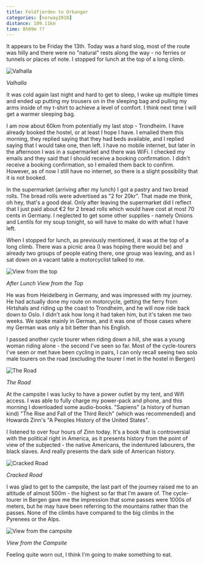 ```yaml
---
title: Foldfjorden to Orkanger
categories: [norway2018]
distance: 109.11km
time: 8h09m ??
---
```



It appears to be Friday the 13th. Today was a hard slog, most of the route was
hilly and there were no "natural" rests along the way - no ferries or tunnels
or places of note. I stopped for lunch at the top of a long climb.

![Valhalla](/images/norway/2018-07-13/IMG_20180713_114911.jpg)

*Valhalla*

It was cold again last night and hard to get to sleep, I woke up multiple
times and ended up putting my trousers on in the sleeping bag and pulling my
arms inside of my t-shirt to achieve a level of comfort. I think next time I
will get a warmer sleeping bag.

I am now about 60km from potentially my last stop - Trondheim. I have already
booked the hostel, or at least I hope I have. I emailed them this morning,
they replied saying that they had beds available, and I replied saying that I
would take one, then left. I have no mobile internet, but later in the
afternoon I was in a supermarket and there was WiFi. I checked my emails and
they said that I should receive a booking confirmation. I didn't receive a
booking confirmation, so I emailed them back to confirm. However, as of now I
still have no internet, so there is a slight possibility that it is not
booked.

In the supermarket (arriving after my lunch) I got a pastry and two bread
rolls. The bread rolls were advertised as "2 for 20kr". That made me think, oh
hey, that's a good deal. Only after leaving the supermarket did I reflect that
I just paid about €2 for 2 bread rolls which would have cost at most 70 cents
in Germany. I neglected to get some other supplies - namely Onions and Lentils
for my soup tonight, so will have to make do with what I have left.

When I stopped for lunch, as previously mentioned, it was at the top of a long
climb. There was a picnic area (I was hoping there would be) and already two 
groups of people eating there, one group was leaving, and as I sat down on a
vacant table a motorcyclist talked to me.

![View from the top](/images/norway/2018-07-13/IMG_20180713_125324.jpg)

*After Lunch View from the Top*

He was from Heidelberg in Germany, and was impressed with my journey. He had
actually done my route on motorcycle, getting the ferry from Hirtshals and
riding up the coast to Trondheim, and he will now ride back down to Oslo. I
didn't ask how long it had taken him, but it's taken me two weeks. We spoke
mainly in German, and it was one of those cases where my German was only a bit
better than his English.

I passed another cycle tourer when riding down a hill, she was a young woman
riding alone - the second I've seen so far. Most of the cycle-tourers I've
seen or met have been cycling in pairs, I can only recall seeing two solo male
tourers on the road (excluding the tourer I met in the hostel in Bergen)

![The Road](/images/norway/2018-07-13/IMG_20180713_134123.jpg)

*The Road*

At the campsite I was lucky to have a power outlet by my tent, and Wifi
access. I was able to fully charge my power-pack and phone, and this morning I
downloaded some audio-books. "Sapiens" (a history of human kind) "The Rise and
Fall of the Third Reich" (which was recommended) and Howards Zinn's "A Peoples
History of the United States".

I listened to over four hours of Zinn today. It's a book that is controversial
with the political right in America, as it presents history from the point of
view of the subjected - the native Americans, the indentured labourers, the
black slaves. And really presents the dark side of American history.

![Cracked Road](/images/norway/2018-07-13/IMG_20180713_173718.jpg)

*Cracked Road*

I was glad to get to the campsite, the last part of the journey raised me to
an altitude of almost 500m - the highest so far that I'm aware of. The
cycle-tourer in Bergen gave me the impression that some passes were 1000s of
meters, but he may have been referring to the mountains rather than the
passes. None of the climbs have compared to the big climbs in the Pyrenees or
the Alps.

![View from the campsite](/images/norway/2018-07-13/IMG_20180713_183014.jpg)

*View from the Campsite*

Feeling quite worn out, I think I'm going to make something to eat.
